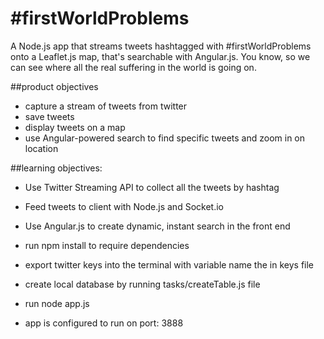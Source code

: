 #firstWorldProblems
==============

A Node.js app that streams tweets hashtagged with #firstWorldProblems onto a Leaflet.js map, that's searchable with Angular.js. You know, so we can see where all the real suffering in the world is going on.

##product objectives
- capture a stream of tweets from twitter
- save tweets
- display tweets on a map
- use Angular-powered search to find specific tweets and zoom in on location

##learning objectives:
- Use Twitter Streaming API to collect all the tweets by hashtag
- Feed tweets to client with Node.js and Socket.io
- Use Angular.js to create dynamic, instant search in the front end

- run npm install to require dependencies
- export twitter keys into the terminal with variable name the in keys file
- create local database by running tasks/createTable.js file
- run node app.js
- app is configured to run on port: 3888



